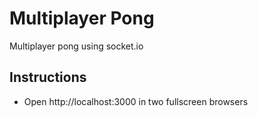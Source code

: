 # Multiplayer Pong

Multiplayer pong using socket.io

## Instructions

* Open http://localhost:3000 in two fullscreen browsers